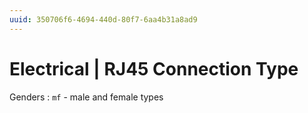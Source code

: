 ```yaml
---
uuid: 350706f6-4694-440d-80f7-6aa4b31a8ad9
---
```

# Electrical | RJ45 Connection Type

Genders
: `mf` - male and female types
